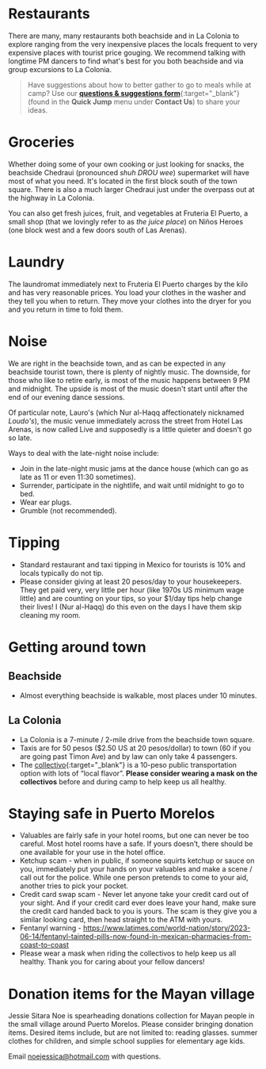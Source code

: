 # Restaurants

There are many, many restaurants both beachside and in La Colonia to explore ranging from the very inexpensive places the locals frequent to very expensive places with tourist price gouging. We recommend talking with longtime PM dancers to find what's best for you both beachside and via group excursions to La Colonia.

> Have suggestions about how to better gather to go to meals while at camp? Use our [**questions & suggestions form**](https://docs.google.com/forms/d/e/1FAIpQLSeKsY-e9iy44578E1ijjs_g5Bwi1gZCuW439N1bOBlL76U5qg/viewform){:target="_blank"} (found in the **Quick Jump** menu under **Contact Us**) to share your ideas.

# Groceries

Whether doing some of your own cooking or just looking for snacks, the beachside Chedraui (pronounced *shuh DROU wee*) supermarket will have most of what you need. It's located in the first block south of the town square. There is also a much larger Chedraui just under the overpass out at the highway in La Colonia.

You can also get fresh juices, fruit, and vegetables at Fruteria El Puerto, a small shop (that we lovingly refer to as *the juice place*) on Niños Heroes (one block west and a few doors south of Las Arenas).

# Laundry

The laundromat immediately next to Fruteria El Puerto charges by the kilo and has very reasonable prices. You load your clothes in the washer and they tell you when to return. They move your clothes into the dryer for you and you return in time to fold them. 

# Noise

We are right in the beachside town, and as can be expected in any beachside tourist town, there is plenty of nightly music. The downside, for those who like to retire early, is most of the music happens between 9 PM and midnight. The upside is most of the music doesn't start until after the end of our evening dance sessions.

Of particular note, Lauro's (which Nur al-Haqq affectionately nicknamed _Loudo's_), the music venue immediately across the street from Hotel Las Arenas, is now called Live and supposedly is a little quieter and doesn't go so late.

Ways to deal with the late-night noise include:

- Join in the late-night music jams at the dance house (which can go as late as 11 or even 11:30 sometimes).
- Surrender, participate in the nightlife, and wait until midnight to go to bed.
- Wear ear plugs.
- Grumble (not recommended).

# Tipping

- Standard restaurant and taxi tipping in Mexico for tourists is 10% and locals typically do not tip.
- Please consider giving at least 20 pesos/day to your housekeepers. They get paid very, very little per hour (like 1970s US minimum wage little) and are counting on your tips, so your $1/day tips help change their lives! I (Nur al-Haqq) do this even on the days I have them skip cleaning my room.

# Getting around town

## Beachside
  - Almost everything beachside is walkable, most places under 10 minutes.

## La Colonia
  - La Colonia is a 7-minute / 2-mile drive from the beachside town square.
  - Taxis are for 50 pesos ($2.50 US at 20 pesos/dollar) to town (60 if you are going past Timon Ave) and by law can only take 4 passengers.
  - The [collectivo](https://puertomorelos.mx/producto/colectivos/){:target="_blank"} is a 10-peso public transportation option with lots of “local flavor”. **Please consider wearing a mask on the collectivos** before and during camp to help keep us all healthy. 

# Staying safe in Puerto Morelos

- Valuables are fairly safe in your hotel rooms, but one can never be too careful. Most hotel rooms have a safe. If yours doesn’t, there should be one available for your use in the hotel office.
- Ketchup scam - when in public, if someone squirts ketchup or sauce on you, immediately put your hands on your valuables and make a scene / call out for the police. While one person pretends to come to your aid, another tries to pick your pocket.
- Credit card swap scam - Never let anyone take your credit card out of your sight. And if your credit card ever does leave your hand, make sure the credit card handed back to you is yours. The scam is they give you a similar looking card, then head straight to the ATM with yours.
- Fentanyl warning - https://www.latimes.com/world-nation/story/2023-06-14/fentanyl-tainted-pills-now-found-in-mexican-pharmacies-from-coast-to-coast
- Please wear a mask when riding the collectivos to help keep us all healthy. Thank you for caring about your fellow dancers!

# Donation items for the Mayan village

Jessie Sitara Noe is spearheading donations collection for Mayan people in the small village around Puerto Morelos. Please consider bringing donation items. Desired items include, but are not limited to: reading glasses. summer clothes for children, and simple school supplies for elementary age kids.

Email [noejessica@hotmail.com](mailto:noejessica@hotmail.com) with questions.